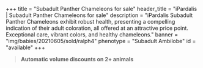 +++
title = "Subadult Panther Chameleons for sale"
header_title = "iPardalis | Subadult Panther Chameleons for sale"
description = "iPardalis Subadult Panther Chameleons exhibit robust health, presenting a compelling indication of their adult coloration, all offered at an attractive price point. Exceptional care, vibrant colors, and healthy chameleons."
banner = "img/babies/20210605/sold/ralph4"
phenotype = "Subadult Ambilobe"
id = "available"
+++

> **Automatic volume discounts on 2+ animals**

